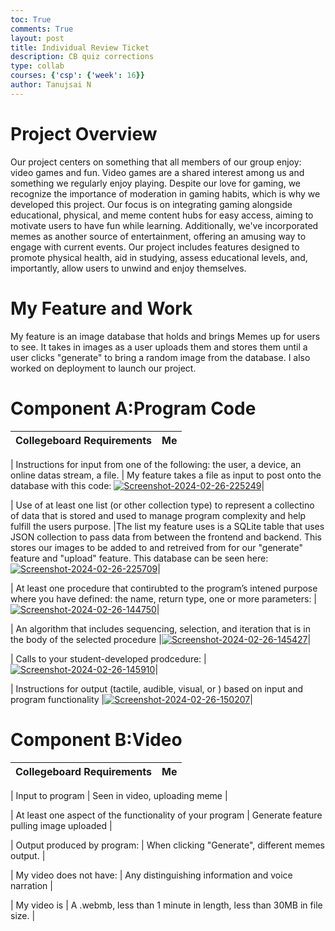 ```yaml
---
toc: True
comments: True
layout: post
title: Individual Review Ticket
description: CB quiz corrections
type: collab
courses: {'csp': {'week': 16}}
author: Tanujsai N
---
```


# Project Overview

Our project centers on something that all members of our group enjoy: video games and fun. Video games are a shared interest among us and something we regularly enjoy playing. Despite our love for gaming, we recognize the importance of moderation in gaming habits, which is why we developed this project. Our focus is on integrating gaming alongside educational, physical, and meme content hubs for easy access, aiming to motivate users to have fun while learning. Additionally, we've incorporated memes as another source of entertainment, offering an amusing way to engage with current events. Our project includes features designed to promote physical health, aid in studying, assess educational levels, and, importantly, allow users to unwind and enjoy themselves.

# My Feature and Work

My feature is an image database that holds and brings Memes up for users to see. It takes in images as a user uploads them and stores them until a user clicks "generate" to bring a random image from the database. I also worked on deployment to launch our project.

# Component A:Program Code

| Collegeboard Requirements                                                                                                                                                      | Me |
|--------------------------------------------------------------------------------------------------------------------------------------------------------------------------------|----|




| Instructions for input from one of the following: the user, a device, an online datas stream, a file.                                                                          | My feature takes a file as input to post onto the database with this code: <a href="https://ibb.co/sv41vsk"><img src="https://i.ibb.co/SXgmXVW/Screenshot-2024-02-26-225249.png" alt="Screenshot-2024-02-26-225249" border="0"></a>|



| Use of at least one list (or other collection type) to represent a collectino of data that is stored and used to manage program complexity and help fulfill the users purpose. |The list my feature uses is a SQLite table that uses JSON collection to pass data from between the frontend and backend. This stores our images to be added to and retreived from for our "generate" feature and "upload" feature. This database can be seen here: <a href="https://ibb.co/2yKh2sP"><img src="https://i.ibb.co/Y3jQ9y8/Screenshot-2024-02-26-225709.png" alt="Screenshot-2024-02-26-225709" border="0"></a>|



| At least one procedure that contirubted to the program’s intened purpose where you have defined: the name, return type, one or more parameters:                                |<a href="https://ibb.co/thxbJMr"><img src="https://i.ibb.co/FW0BDbT/Screenshot-2024-02-26-144750.png" alt="Screenshot-2024-02-26-144750" border="0"></a>|



| An algorithm that includes sequencing, selection, and iteration that is in the body of the selected procedure                                                                  |<a href="https://ibb.co/Lnhrh21"><img src="https://i.ibb.co/KFzDz3W/Screenshot-2024-02-26-145427.png" alt="Screenshot-2024-02-26-145427" border="0"></a>|



| Calls to your student-developed prodcedure:                                                                                                                                    |<a href="https://ibb.co/jypb6CP"><img src="https://i.ibb.co/rxWF7BR/Screenshot-2024-02-26-145910.png" alt="Screenshot-2024-02-26-145910" border="0"></a>|



| Instructions for output (tactile, audible, visual, or ) based on input and program functionality                                                                               |<a href="https://ibb.co/4236GZn"><img src="https://i.ibb.co/HC3WsDf/Screenshot-2024-02-26-150207.png" alt="Screenshot-2024-02-26-150207" border="0"></a>|

# Component B:Video



| Collegeboard Requirements                                | Me                                                                   |
|----------------------------------------------------------|----------------------------------------------------------------------|


| Input to program                                         | Seen in video, uploading meme                                        |

| At least one aspect of the functionality of your program | Generate feature pulling image uploaded                              |

| Output produced by program:                              | When clicking "Generate", different memes output.                    |

| My video does not have:                                  | Any distinguishing information and voice narration                   |

| My video is                                              | A .webmb, less than 1 minute in length, less than 30MB in file size. |

